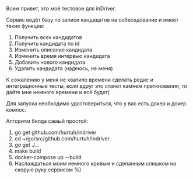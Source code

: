 Всем привет, это моё тестовое для inDriver.

Сервис ведёт базу по записи кандидатов на собеседование и имеет такие функции:
1. Получить всех кандидатов
2. Получить кандидата по id
3. Изменить описание кандидата
4. Изменить время интервью кандидата
5. Добавить нового кандидата
6. Удалить кандидата (надеюсь, не меня)

К сожалению у меня не хватило времени сделать редис и интеграционные тесты, если вдруг это станет камнем преткновения, то дайте мне немного времени и всё будет)

Для запуска необходимо удостовериться, что у вас есть докер и докер компос.

Алгоритм билда самый простой:
1. go get github.com/hurtuh/indriver
2. cd ~/go/src/github.com/hurtuh/indriver
3. go get ./...
4. make build
5. docker-compose up --build
6. Наслаждаться моим немного кривым и сделанным слишком на скорую руку сервисом %)
